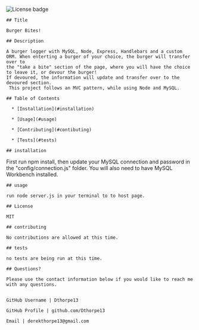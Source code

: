 ![License badge](https://img.shields.io/badge/License-MIT-brightgreen)

    ## Title

    Burger Bites!

    ## Description 

    A burger logger with MySQL, Node, Express, Handlebars and a custom ORM. When enterting a burger of your choice, the burger will transfer over to
    the "take a bite" section of the page, where you will have the choice to leave it, or devour the burger!
    If devoured, the information will update and transfer over to the devoured section.
     This project follows an MVC pattern, while using Node and MySQL.

    ## Table of Contents

      * [Installation](#installation)
    
      * [Usage](#usage)

      * [Contributing](#contibuting)

      * [Tests](#tests)

    ## installation
 
  First run npm install, then update your MySQL connection and password in the "config/connection.js" folder.
    You will also need to have MySQL Workbench installed.
    

    ## usage

    run node server.js in your terminal to to host page.

    ## License

    MIT

    ## contributing

    No contributions are allowed at this time.

    ## tests 

    no tests are being run at this time.

    ## Questions?

    Please use the contact information below if you would like to reach me with any questions.


    GitHub Username | Dthorpe13

    GitHub Profile | github.com/Dthorpe13 

    Email | derekthorpe13@gmail.com